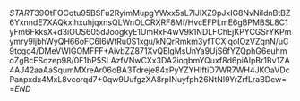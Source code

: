 $START$39OtFOCqtu95BSFu2RyimMupgYWxx5sL7lJIXZ9pJxIG8NvNiIdnBtBZ6YxnndE7XAQkxihxuhjqxnsQLWnOLCRXRF8Mf/HvcEFPLmE6gBPMBSL8C1yFm6FkksX+d3iOUS605dJoogkyE1UmRxF4wV9k1NDLFChEjKPYCGSrYKPmymry9ljbhWyQH66oFC6I6WtRu0S1xgu/kNQrRmkm3yfTCXiqoIOzVZqnN/uC9tcgo4/DMeVWlGOMFFF+AivbZZ871XvQElgMsUnYa9UjS6fYZQphG6euhmoZgBcFSqzep98/0F1bP5SLAzfVNwCXx3DA2ioqbmYQuxf8d6piAlpBr1Bv1ZA4AJ42aaAaSqumMXreAr06oBA3Tdreje84xPyYZYHIftiD7WR7WH4JKOaVDcPanpxdx4MxL8vcorqd7+0qw9UufgzXA8rpINuyfph26NtNI9YrZrfLraBDcw==$END$